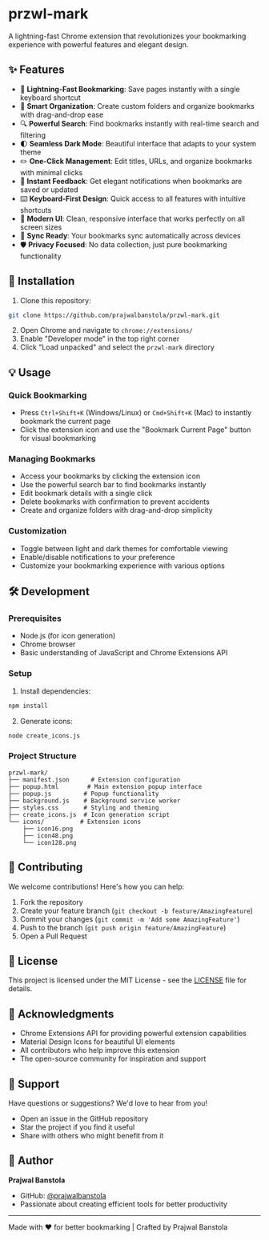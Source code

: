 # przwl-mark

A lightning-fast Chrome extension that revolutionizes your bookmarking experience with powerful features and elegant design.

## ✨ Features

- 🚀 **Lightning-Fast Bookmarking**: Save pages instantly with a single keyboard shortcut
- 📁 **Smart Organization**: Create custom folders and organize bookmarks with drag-and-drop ease
- 🔍 **Powerful Search**: Find bookmarks instantly with real-time search and filtering
- 🌓 **Seamless Dark Mode**: Beautiful interface that adapts to your system theme
- ✏️ **One-Click Management**: Edit titles, URLs, and organize bookmarks with minimal clicks
- 🔔 **Instant Feedback**: Get elegant notifications when bookmarks are saved or updated
- ⌨️ **Keyboard-First Design**: Quick access to all features with intuitive shortcuts
- 🎨 **Modern UI**: Clean, responsive interface that works perfectly on all screen sizes
- 🔄 **Sync Ready**: Your bookmarks sync automatically across devices
- 🛡️ **Privacy Focused**: No data collection, just pure bookmarking functionality

## 🚀 Installation

1. Clone this repository:
```bash
git clone https://github.com/prajwalbanstola/przwl-mark.git
```

2. Open Chrome and navigate to `chrome://extensions/`
3. Enable "Developer mode" in the top right corner
4. Click "Load unpacked" and select the `przwl-mark` directory

## 💡 Usage

### Quick Bookmarking
- Press `Ctrl+Shift+K` (Windows/Linux) or `Cmd+Shift+K` (Mac) to instantly bookmark the current page
- Click the extension icon and use the "Bookmark Current Page" button for visual bookmarking

### Managing Bookmarks
- Access your bookmarks by clicking the extension icon
- Use the powerful search bar to find bookmarks instantly
- Edit bookmark details with a single click
- Delete bookmarks with confirmation to prevent accidents
- Create and organize folders with drag-and-drop simplicity

### Customization
- Toggle between light and dark themes for comfortable viewing
- Enable/disable notifications to your preference
- Customize your bookmarking experience with various options

## 🛠️ Development

### Prerequisites
- Node.js (for icon generation)
- Chrome browser
- Basic understanding of JavaScript and Chrome Extensions API

### Setup
1. Install dependencies:
```bash
npm install
```

2. Generate icons:
```bash
node create_icons.js
```

### Project Structure
```
przwl-mark/
├── manifest.json      # Extension configuration
├── popup.html        # Main extension popup interface
├── popup.js         # Popup functionality
├── background.js    # Background service worker
├── styles.css       # Styling and theming
├── create_icons.js  # Icon generation script
└── icons/          # Extension icons
    ├── icon16.png
    ├── icon48.png
    └── icon128.png
```

## 🤝 Contributing

We welcome contributions! Here's how you can help:

1. Fork the repository
2. Create your feature branch (`git checkout -b feature/AmazingFeature`)
3. Commit your changes (`git commit -m 'Add some AmazingFeature'`)
4. Push to the branch (`git push origin feature/AmazingFeature`)
5. Open a Pull Request

## 📄 License

This project is licensed under the MIT License - see the [LICENSE](LICENSE) file for details.

## 🙏 Acknowledgments

- Chrome Extensions API for providing powerful extension capabilities
- Material Design Icons for beautiful UI elements
- All contributors who help improve this extension
- The open-source community for inspiration and support

## 💬 Support

Have questions or suggestions? We'd love to hear from you!
- Open an issue in the GitHub repository
- Star the project if you find it useful
- Share with others who might benefit from it

## 👤 Author

**Prajwal Banstola**
- GitHub: [@prajwalbanstola]([https://github.com/prajwalbanstola](https://github.com/prazwal-bns))
- Passionate about creating efficient tools for better productivity

---

Made with ❤️ for better bookmarking | Crafted by Prajwal Banstola 
